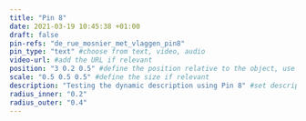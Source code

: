 ```yaml
---
title: "Pin 8"
date: 2021-03-19 10:45:38 +01:00
draft: false
pin-refs: "de_rue_mosnier_met_vlaggen_pin8"
pin_type: "text" #choose from text, video, audio
video-url: #add the URL if relevant
position: "3 0.2 0.5" #define the position relative to the object, use aframe inspector to set correctly
scale: "0.5 0.5 0.5" #define the size if relevant
description: "Testing the dynamic description using Pin 8" #set description if relevant
radius_inner: "0.2"
radius_outer: "0.4"
---
```

